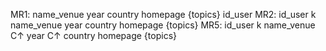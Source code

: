 MR1: 
	name_venue 
	year
	country 
	homepage
	{topics}
	id_user
MR2: 
	id_user            k
	name_venue 
	year
	country 
	homepage
	{topics}
MR5: 
	id_user            k
	name_venue   C$\uparrow$ 
	year                C$\uparrow$
	country 
	homepage
	{topics}
	
	